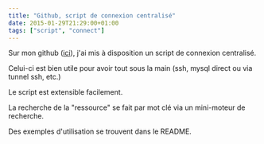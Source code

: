 ```yaml
---
title: "Github, script de connexion centralisé"
date: 2015-01-29T21:29:00+01:00
tags: ["script", "connect"]
---
```

Sur mon github ([ici](https://github.com/jfgiraud/connect)), j'ai mis à disposition un script de connexion centralisé.

Celui-ci est bien utile pour avoir tout sous la main (ssh, mysql direct ou via tunnel ssh, etc.)

Le script est extensible facilement.

La recherche de la "ressource" se fait par mot clé via un mini-moteur de recherche.

Des exemples d'utilisation se trouvent dans le README.


